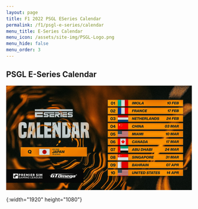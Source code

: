 ```yaml
---
layout: page
title: F1 2022 PSGL ESeries Calendar
permalink: /f1/psgl-e-series/calendar
menu_title: E-Series Calendar
menu_icon: /assets/site-img/PSGL-Logo.png
menu_hide: false
menu_order: 3
---
```


<div class="center">

## PSGL E-Series Calendar
[![PSGL E-Series Calendar]](/assets/site-img/PSGL-E-Series-Calendar.jpg)


[PSGL E-Series Calendar]: /assets/site-img/PSGL-E-Series-Calendar.jpg
{:width="1920" height="1080"}

</div>